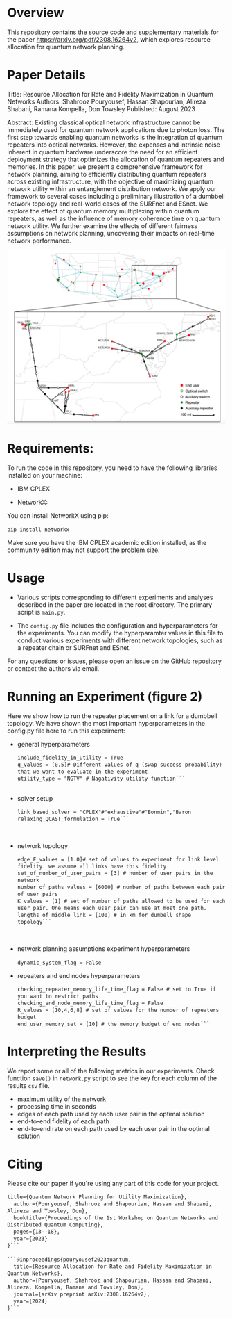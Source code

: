 # Overview
This repository contains the source code and supplementary materials for the paper https://arxiv.org/pdf/2308.16264v2, which explores resource allocation for quantum network planning.

# Paper Details
Title: Resource Allocation for Rate and Fidelity Maximization in Quantum Networks
Authors: Shahrooz Pouryousef, Hassan Shapourian, Alireza Shabani, Ramana Kompella, Don Towsley
Published: August 2023

Abstract: Existing classical optical network infrastructure cannot be immediately used for quantum network applications due to photon loss. The first step towards enabling quantum networks is the integration of quantum repeaters into optical networks. However, the expenses and intrinsic noise inherent in quantum hardware underscore the need for an efficient deployment strategy that optimizes the allocation of quantum repeaters and memories. In this paper, we present a comprehensive framework for network planning, aiming to efficiently distributing quantum repeaters across existing infrastructure, with the objective of maximizing quantum network utility within an entanglement distribution network. We apply our framework to several cases including a preliminary illustration of a dumbbell network topology and real-world cases of the SURFnet and ESnet. We explore the effect of quantum memory multiplexing within quantum repeaters, as well as the influence of memory coherence time on quantum network utility. We further examine the effects of different fairness assumptions on network planning, uncovering their impacts on real-time network performance.



<img src="https://github.com/pooryousefshahrooz/q_net_planning/blob/main/data/esnet.png" align="center" height="400" width="700"/>



# Requirements:
To run the code in this repository, you need to have the following libraries installed on your machine:

* IBM CPLEX

* NetworkX:
  
You can install NetworkX using pip:

```pip install networkx```

Make sure you have the IBM CPLEX academic edition installed, as the community edition may not support the problem size.

# Usage

* Various scripts corresponding to different experiments and analyses described in the paper are located in the root directory. The primary script is ```main.py```.

* The ```config.py``` file includes the configuration and hyperparameters for the experiments. You can modify the hyperparamter values in this file to conduct various experiments with different network topologies, such as a repeater chain or SURFnet and ESnet.

For any questions or issues, please open an issue on the GitHub repository or contact the authors via email.

  
# Running an Experiment (figure 2)
Here we show how to run the repeater placement on a link for a dumbbell topology. We have shown the most important hyperparameters in the config.py file here to run this experiment:

* general hyperparameters
  ```repeating_times = 1 # repeatting the experiment 
  include_fidelity_in_utility = True 
  q_values = [0.5]# Different values of q (swap success probability) that we want to evaluate in the experiment
  utility_type = "NGTV" # Nagativity utility function```

  
* solver setup
  ```schemes = ["exhaustive"]#["link_based","exhaustive","linear_link_based"] # different ways of solving the optimization problem
  link_based_solver = "CPLEX"#"exhaustive"#"Bonmin","Baron
  relaxing_QCAST_formulation = True```
    
    
* network topology
  ```network_topology = "Dumbbell"# Dumbbell,Random,"ESnet2.gml",Repeater_chain,SurfnetCore.gml,"Random
  edge_F_values = [1.0]# set of values to experiment for link level fidelity. we assume all links have this fidelity
  set_of_number_of_user_pairs = [3] # number of user pairs in the network
  number_of_paths_values = [6000] # number of paths between each pair of user pairs
  K_values = [1] # set of number of paths allowed to be used for each user pair. One means each user pair can use at most one path.
  lengths_of_middle_link = [100] # in km for dumbell shape topology```
    
    
* network planning assumptions experiment hyperparameters
  
  ```dynamic_system_flag = False```
  


    
* repeaters and end nodes hyperparameters
  ```D_values= [10] # set of values for repeaters memory budget
  checking_repeater_memory_life_time_flag = False # set to True if you want to restrict paths 
  checking_end_node_memory_life_time_flag = False 
  R_values = [10,4,6,8] # set of values for the number of repeaters budget
  end_user_memory_set = [10] # the memory budget of end nodes```
  
# Interpreting the Results
We report some or all of the following metrics in our experiments. Check function ```save()``` in ```network.py``` script to see the key for each column of the results ```csv``` file.

* maximum utility of the network
* processing time in seconds
* edges of each path used by each user pair in the optimal solution
* end-to-end fidelity of each path
* end-to-end rate on each path used by each user pair in the optimal solution

  
# Citing

Please cite our paper if you're using any part of this code for your project.

```@inproceedings{pouryousef2023quantum,
title={Quantum Network Planning for Utility Maximization},
  author={Pouryousef, Shahrooz and Shapourian, Hassan and Shabani, Alireza and Towsley, Don},
  booktitle={Proceedings of the 1st Workshop on Quantum Networks and Distributed Quantum Computing},
  pages={13--18},
  year={2023}
}```

```@inproceedings{pouryousef2023quantum,
  title={Resource Allocation for Rate and Fidelity Maximization in Quantum Networks},
  author={Pouryousef, Shahrooz and Shapourian, Hassan and Shabani, Alireza, Kompella, Ramana and Towsley, Don},
  journal={arXiv preprint arXiv:2308.16264v2},
  year={2024}
}```



